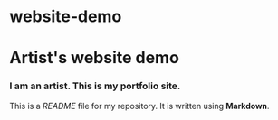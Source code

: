 # website-demo

# Artist's website demo

### I am an artist. This is my portfolio site.

This is a *README* file for my repository. It is written using **Markdown**.
